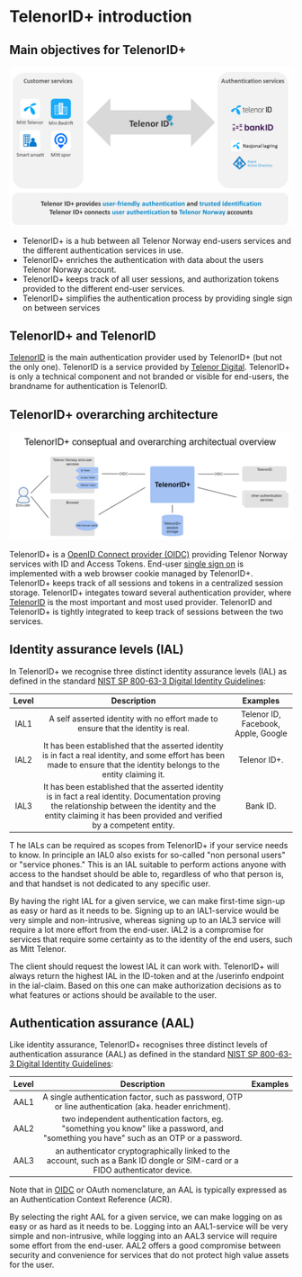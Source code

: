 # TelenorID\+ introduction



## Main objectives for TelenorID\+

![Telenor IDpluss onepager](images/TelenorIDpluss_onepager.png)


* TelenorID+ is a hub between all Telenor Norway end-users services and the different authentication services in use.
* TelenorID+ enriches the authentication with data about the users Telenor Norway account.
* TelenorID+ keeps track of all user sessions, and authorization tokens provided to the different end-user services. 
* TelenorID+ simplifies the authentication process by providing single sign on between services

## TelenorID\+ and TelenorID
[TelenorID](https://docs.telenordigital.com/connect/) is the main authentication provider used by TelenorID\+ (but not the only one). TelenorID is a service provided by [Telenor Digital](https://www.telenordigital.com/).
TelenorID\+ is only a technical component and not branded or visible for end-users, the brandname for authentication is TelenorID.

## TelenorID\+ overarching architecture


![Telenor IDpluss overarching](images/TelenorIDpluss_overarching_consept.png)

TelenorID\+ is a [OpenID Connect provider (OIDC)](OIDC_basics.md) providing Telenor Norway services with ID and Access Tokens. End-user [single sign on](TelenorID_Plus_-_SSO.md) is implemented with a web browser cookie managed by  TelenorID\+.  TelenorID\+ keeps track of all sessions and tokens in a centralized session storage. TelenorID\+ integates toward several authentication provider, where [TelenorID](https://docs.telenordigital.com/connect/) is the most important and most used provider. TelenorID and TelenorID\+ is tightly integrated to keep track of sessions between the two services.


## Identity assurance levels (IAL)
In TelenorID\+ we recognise three distinct identity assurance levels (IAL) as defined in the standard [NIST SP 800-63-3 Digital Identity Guidelines](https://pages.nist.gov/800-63-3/):

| Level | Description | Examples |
| :-------------: |:-------------:|:-------------:|
| IAL1 | A self asserted identity with no effort made to ensure that the identity is real. | Telenor ID, Facebook, Apple, Google | 
| IAL2 | It has been established that the asserted identity is in fact a real identity, and some effort has been made to ensure that the identity belongs to the entity claiming it. | Telenor ID\+. |
| IAL3 | It has been established that the asserted identity is in fact a real identity. Documentation proving the relationship between the identity and the entity claiming it has been provided and verified by a competent entity.|  Bank ID.
T
he IALs can be required as scopes from TelenorID\+ if your service needs to know. In principle an IAL0 also exists for so-called "non personal users" or "service phones." This is an IAL suitable to perform actions anyone with access to the handset should be able to, regardless of who that person is, and that handset is not dedicated to any specific user.

By having the right IAL for a given service, we can make first-time sign-up as easy or hard as it needs to be. Signing up to an IAL1-service would be very simple and non-intrusive, whereas signing up to an IAL3 service will require a lot more effort from the end-user. IAL2 is a compromise for services that require some certainty as to the identity of the end users, such as Mitt Telenor.

The client should request the lowest IAL it can work with. TelenorID\+ will always return the highest IAL in the ID-token and at the /userinfo endpoint in the ial-claim. Based on this one can make authorization decisions as to what features or actions should be available to the user.

## Authentication assurance (AAL)

Like identity assurance, TelenorID\+ recognises three distinct levels of authentication assurance (AAL) as defined in the standard [NIST SP 800-63-3 Digital Identity Guidelines](https://pages.nist.gov/800-63-3/):


| Level | Description | Examples |
| :-------------: |:-------------:|:-------------:|
| AAL1 | A single authentication factor, such as password, OTP or line authentication (aka. header enrichment). |
| AAL2 | two independent authentication factors, eg. "something you know" like a password, and "something you have" such as an OTP or a password.  |
| AAL3 | an authenticator cryptographically linked to the account, such as a Bank ID dongle or SIM-card or a FIDO authenticator device. |

Note that in [OIDC](OIDC_basics.md) or OAuth nomenclature, an AAL is typically expressed as an Authentication Context Reference (ACR).

By selecting the right AAL for a given service, we can make logging on as easy or as hard as it needs to be. Logging into an AAL1-service will be very simple and non-intrusive, while logging into an AAL3 service will require some effort from the end-user. AAL2 offers a good compromise between security and convenience for services that do not protect high value assets for the user.